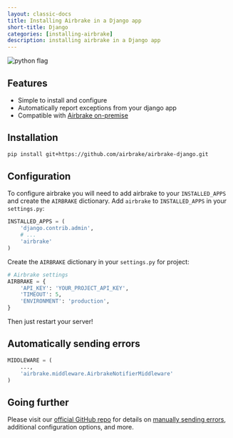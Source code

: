 ```yaml
---
layout: classic-docs
title: Installing Airbrake in a Django app
short-title: Django
categories: [installing-airbrake]
description: installing airbrake in a Django app
---
```


![python flag](/docs/assets/img/docs/python_flag.jpeg)

## Features
* Simple to install and configure
* Automatically report exceptions from your django app
* Compatible with [Airbrake on-premise](https://airbrake.io/enterprise)

## Installation

```sh
pip install git+https://github.com/airbrake/airbrake-django.git
```

## Configuration
To configure airbrake you will need to add airbrake to your `INSTALLED_APPS`
and create the `AIRBRAKE` dictionary. Add `airbrake` to `INSTALLED_APPS` in
your `settings.py`:

```python
INSTALLED_APPS = (
    'django.contrib.admin',
    # ...
    'airbrake'
)
```

Create the `AIRBRAKE` dictionary in your `settings.py` for project:

```python
# Airbrake settings
AIRBRAKE = {
    'API_KEY': 'YOUR_PROJECT_API_KEY',
    'TIMEOUT': 5,
    'ENVIRONMENT': 'production',
}
```

Then just restart your server!

## Automatically sending errors

```python
MIDDLEWARE = (
    ...,
    'airbrake.middleware.AirbrakeNotifierMiddleware'
)
```

## Going further

Please visit our [official GitHub repo](https://github.com/airbrake/airbrake-django)
for details on
[manually sending errors](https://github.com/airbrake/airbrake-django#manually-sending-errors-to-airbrake),
additional configuration options, and more.
